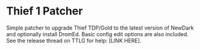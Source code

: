 # Thief 1 Patcher

Simple patcher to upgrade Thief TDP/Gold to the latest version of NewDark and optionally install DromEd. Basic config edit options are also included. See the release thread on TTLG for help: [LINK HERE].